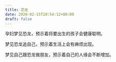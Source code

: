 ```yaml
---
title: 恐龙
date: 2020-02-15T20:54:12+08:00
draft: false
---
```


孕妇梦见恐龙，预示着将要出生的孩子会健康聪明。<br>


梦见恐龙追自己，预示着生活上会有麻烦出现。<br>


梦见自己跟恐龙做朋友，预示着自己的人缘会不断增加。<br>
